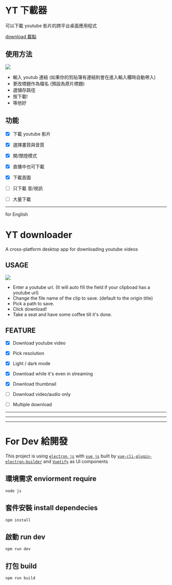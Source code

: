 # YT 下載器

可以下載 youtube 影片的跨平台桌面應用程式

[download 載點](https://drive.google.com/drive/folders/1kTFlqU2rykcEzeVu3S6qhHtHqzF1y1sq?usp=sharing)

## 使用方法

![](https://i.imgur.com/e35m6KU.png)

- 輸入 youtub 連結 (如果你的剪貼簿有連結則會在進入輸入欄時自動帶入)
- 更改標題作為檔名 (預設為原片標題)
- 選儲存路徑
- 按下載!
- 等他好

## 功能

- [x] 下載 youtube 影片
- [x] 選擇畫質與音質
- [x] 開/關燈模式
- [x] 直播中也可下載
- [x] 下載首圖

- [ ] 只下載 音/視訊
- [ ] 大量下載

---

for English

# YT downloader

A cross-platform desktop app for downloading youtube videos

## USAGE

![](https://i.imgur.com/e35m6KU.png)

- Enter a youtube url. (It will auto fill the field if your clipboad has a youtube url)
- Change the file name of the clip to save. (default to the origin title)
- Pick a path to save.
- Click download!
- Take a seat and have some coffee till it's done.

## FEATURE

- [x] Download youtube video
- [x] Pick resolution
- [x] Light / dark mode
- [x] Download while it's even in streaming
- [x] Download thumbnail

- [ ] Download video/audio only
- [ ] Multiple download

---

---

---

# For Dev 給開發

This project is using [`electron js`](https://www.electronjs.org/) with [`vue js`](https://vuejs.org/) built by [`vue-cli-plugin-electron-builder`](https://nklayman.github.io/vue-cli-plugin-electron-builder/) and [`Vuetify`](https://vuetifyjs.com/en/) as UI components

## 環境需求 enviorment require

```
node js
```

## 套件安裝 install dependecies

```
npm install
```

## 啟動 run dev

```
npm run dev
```

## 打包 build

```
npm run build
```
